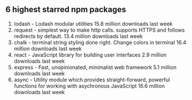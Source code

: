 ## 6 highest starred npm packages

1. lodash - Lodash modular utilities 
    15.8 million downloads last week
2. request - simplest way to make http calls.  supports HTTPS and follows redirects by default. 
    13.4 million downloads last week
3. chalk - terminal string styling done right.  Change colors in terminal
    16.4 million downloads last week
4. react - JavaScript library for building user interfaces
    2.9 million downloads last week
5. express - Fast, unopinionated, minimalist web framework
    5.1 million downloads last week
6. async - Utility module which provides straight-forward, powerful functions for working with asychronous JavaScript
    16.6 million downloads last week